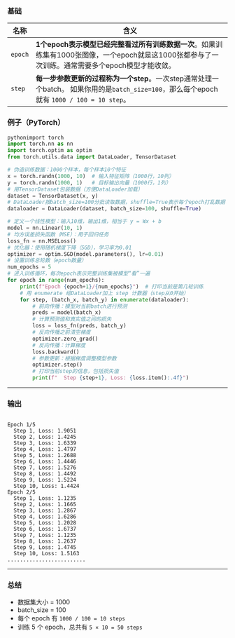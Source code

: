 ### 基础

| 名称    | 含义                                                         |
| ------- | ------------------------------------------------------------ |
| `epoch` | **1个epoch表示模型已经完整看过所有训练数据一次**。如果训练集有1000张图像，一个epoch就是这1000张都参与了一次训练。通常需要多个epoch模型才能收敛。 |
| `step`  | **每一步参数更新的过程称为一个step**。一次step通常处理一个batch。 如果你用的是`batch_size=100`，那么每个epoch就有 `1000 / 100 = 10 step`。 |

###  例子（PyTorch）

```python
pythonimport torch
import torch.nn as nn
import torch.optim as optim
from torch.utils.data import DataLoader, TensorDataset

# 伪造训练数据：1000个样本，每个样本10个特征
x = torch.randn(1000, 10)  # 输入特征矩阵（1000行，10列）
y = torch.randn(1000, 1)   # 目标输出向量（1000行，1列）
# 用TensorDataset包装数据（方便DataLoader加载）
dataset = TensorDataset(x, y)
# DataLoader按batch_size=100分批读取数据，shuffle=True表示每个epoch打乱数据
dataloader = DataLoader(dataset, batch_size=100, shuffle=True)

# 定义一个线性模型：输入10维，输出1维，相当于 y = Wx + b
model = nn.Linear(10, 1)
# 均方误差损失函数（MSE）：用于回归任务
loss_fn = nn.MSELoss()
# 优化器：使用随机梯度下降（SGD），学习率为0.01
optimizer = optim.SGD(model.parameters(), lr=0.01)
# 设置训练总轮数（epoch数量）
num_epochs = 5
# 进入训练循环，每次epoch表示完整训练集被模型“看”一遍
for epoch in range(num_epochs):
    print(f"Epoch {epoch+1}/{num_epochs}")  # 打印当前是第几轮训练
    # 用 enumerate 给DataLoader加上 step 计数器（step从0开始）
    for step, (batch_x, batch_y) in enumerate(dataloader):
        # 前向传播：模型对当前batch进行预测
        preds = model(batch_x)
        # 计算预测值和真实值之间的损失
        loss = loss_fn(preds, batch_y)
        # 反向传播之前清空梯度
        optimizer.zero_grad()
        # 反向传播：计算梯度
        loss.backward()
        # 参数更新：根据梯度调整模型参数
        optimizer.step()
        # 打印当前step的信息，包括损失值
        print(f"  Step {step+1}, Loss: {loss.item():.4f}")
```

------

###  输出

```

Epoch 1/5
  Step 1, Loss: 1.9051
  Step 2, Loss: 1.4245
  Step 3, Loss: 1.6339
  Step 4, Loss: 1.4797
  Step 5, Loss: 1.2688
  Step 6, Loss: 1.4446
  Step 7, Loss: 1.5276
  Step 8, Loss: 1.4492
  Step 9, Loss: 1.5224
  Step 10, Loss: 1.4424
Epoch 2/5
  Step 1, Loss: 1.1235
  Step 2, Loss: 1.1665
  Step 3, Loss: 1.2867
  Step 4, Loss: 1.6286
  Step 5, Loss: 1.2028
  Step 6, Loss: 1.6737
  Step 7, Loss: 1.1235
  Step 8, Loss: 1.2637
  Step 9, Loss: 1.4745
  Step 10, Loss: 1.5163
.........................
```

------

### 总结

- 数据集大小 = 1000
- batch_size = 100
- 每个 epoch 有 `1000 / 100 = 10 steps`
- 训练 5 个 epoch，总共有 `5 × 10 = 50 steps`



